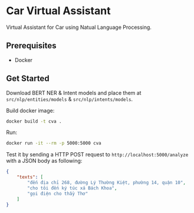 # Car Virtual Assistant

Virtual Assistant for Car using Natual Language Processing.

## Prerequisites
- Docker

## Get Started
Download BERT NER & Intent models and place them at `src/nlp/entities/models` & `src/nlp/intents/models`.

Build docker image:
```bash
docker build -t cva .
```
Run:
```bash
docker run -it --rm -p 5000:5000 cva
```

Test it by sending a HTTP POST request to `http://localhost:5000/analyze` with a JSON body as following:
```json
{
	"texts": [
		"đến địa chỉ 268, đường Lý Thường Kiệt, phường 14, quận 10",
		"cho tôi đến ký túc xá Bách Khoa",
		"gọi điện cho thầy Thơ"
	]
}
```